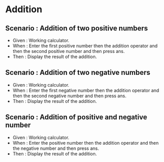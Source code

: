 # Addition

## Scenario : Addition of two positive numbers

- Given : Working calculator.
- When : Enter the first positive number then the addition operator and then
  the second positive number and then press ans.
- Then : Display the result of the addition.

## Scenario : Addition of two negative numbers

- Given : Working calculator.
- When : Enter the first negative number then the addition operator and then
  the second negative number and then press ans.
- Then : Display the result of the addition.

## Scenario : Addition of positive and negative number

- Given : Working calculator.
- When : Enter the positive number then the addition operator and then
  the negative number and then press ans.
- Then : Display the result of the addition.
